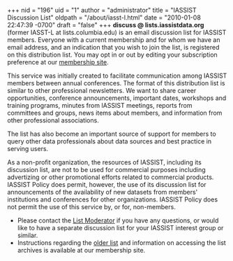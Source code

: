 +++
nid = "196"
uid = "1"
author = "administrator"
title = "IASSIST Discussion List"
oldpath = "/about/iasst-l.html"
date = "2010-01-08 22:47:39 -0700"
draft = "false"
+++
**discuss @ lists.iassistdata.org** (former IASST-L at lists.columbia.edu) is an email discussion list for IASSIST members. Everyone with a current membership and for whom we have an email address, and an indication that you wish to join the list, is registered on this distribution list. You may opt in or out by editing your subscription preference at our  [membership site](http://www.iassistdata.info).

This service was initially created to facilitate communication among IASSIST members between annual conferences. The format of this distribution list is similar to other professional newsletters. We want to share career opportunities, conference announcements, important dates, workshops and training programs, minutes from IASSIST meetings, reports from committees and groups, news items about members, and information from other professional associations.

The list has also become an important source of support for members to query other data professionals about data sources and best practice in serving users.

As a non-profit organization, the resources of IASSIST, including its discussion list, are not to be used for commercial purposes including advertizing or other promotional efforts related to commercial products. IASSIST Policy does permit, however, the use of its discussion list for announcements of the availability of new datasets from members' institutions and conferences for other organizations. IASSIST Policy does not permit the use of this service by, or for, non-members.

- Please contact the [List Moderator](/about/web-team) if you have any questions, or would like to have a separate discussion list for your IASSIST interest group or similar. 
- Instructions regarding the [older list](https://lists.columbia.edu/mailman/listinfo/iasst-l) and information on accessing the list archives is available at our membership site.
